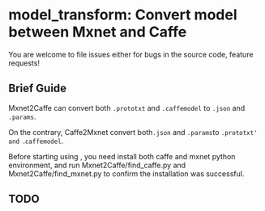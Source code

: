 # model_transform: Convert model between Mxnet and Caffe

You are welcome to file issues either for bugs in the source code, feature requests!


## Brief Guide

Mxnet2Caffe can convert both `.prototxt` and `.caffemodel` to `.json` and `.params`.

On the contrary, Caffe2Mxnet convert both`.json` and `.params`to `.prototxt' and `.`caffemodel`.

Before starting using , you need install both caffe and mxnet python environment, and run Mxnet2Caffe/find_caffe.py and Mxnet2Caffe/find_mxnet.py to confirm the installation was successful.


## TODO


